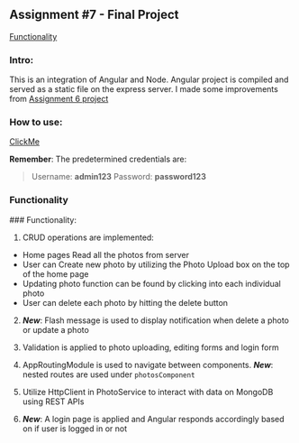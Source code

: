 ## Assignment #7 - Final Project
[Functionality](#functionality)

### Intro:
This is an integration of Angular and Node. Angular project is compiled and served as a static file on the express server. I made some improvements from [Assignment 6 project](https://github.com/HarvardDCENode/assignment-6-yangzhou93)

### How to use:
[ClickMe](http://167.99.14.231:8000/login)

__Remember__: The predetermined credentials are:
> Username: __admin123__
> Password: __password123__

<h3 id="functionality">Functionality</h3>
### Functionality:

1. CRUD operations are implemented:
 + Home pages Read all the photos from server
 + User can Create new photo by utilizing the Photo Upload box on the top of the home page
 + Updating photo function can be found by clicking into each individual photo
 + User can delete each photo by hitting the delete button

2. ___New___: Flash message is used to display notification when delete a photo or update a photo

3. Validation is applied to photo uploading, editing forms and login form

4. AppRoutingModule is used to navigate between components. ___New___: nested routes are used under ```photosComponent```

5. Utilize HttpClient in PhotoService to interact with data on MongoDB using REST APIs

6. ___New___: A login page is applied and Angular responds accordingly based on if user is logged in or not
